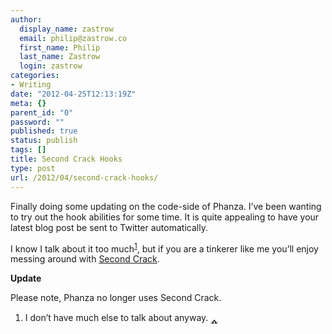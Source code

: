 ```yaml
---
author:
  display_name: zastrow
  email: philip@zastrow.co
  first_name: Philip
  last_name: Zastrow
  login: zastrow
categories:
- Writing
date: "2012-04-25T12:13:19Z"
meta: {}
parent_id: "0"
password: ""
published: true
status: publish
tags: []
title: Second Crack Hooks
type: post
url: /2012/04/second-crack-hooks/
---
```

<p>Finally doing some updating on the code-side of Phanza. I’ve been wanting to try out the hook abilities for some time. It is quite appealing to have your latest blog post be sent to Twitter automatically.</p>
<p>I know I talk about it too much<sup id="fnref:1"><a href="#fn:1" class="footnote">1</a></sup>, but if you are a tinkerer like me you’ll enjoy messing around with <a href="https://github.com/marcoarment/secondcrack">Second Crack</a>.</p>
<p><strong>Update</strong></p>
<p>Please note, Phanza no longer uses Second Crack.</p>
<div class="footnotes">
<ol>
<li id="fn:1">
<p>I don’t have much else to talk about anyway.&nbsp;<a href="#fnref:1" class="reversefootnote">&#129173;</a></p>
</li>
</ol>
</div>
